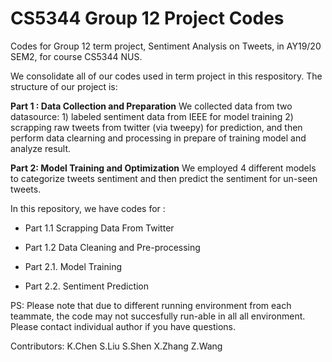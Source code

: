 # CS5344 Group 12 Project Codes
Codes for Group 12 term project, Sentiment Analysis on Tweets, in AY19/20 SEM2, for course CS5344 NUS.

We consolidate all of our codes used in term project in this respository. The structure of our project is:


**Part 1 : Data Collection and Preparation**
We collected data from two datasource: 1) labeled sentiment data from IEEE for model training 2) scrapping raw tweets from twitter (via tweepy) for prediction, and then perform data clearning and processing in prepare of training model and analyze result. 

**Part 2: Model Training and Optimization**
We employed 4 different models to categorize tweets sentiment and then predict the sentiment for un-seen tweets.

In this repository, we have codes for :
- Part 1.1 Scrapping Data From Twitter
- Part 1.2 Data Cleaning and Pre-processing

- Part 2.1. Model Training
- Part 2.2. Sentiment Prediction

PS: Please note that due to different running environment from each teammate, the code may not succesfully run-able in all all environment. Please contact individual author if you have questions. 

Contributors:
K.Chen
S.Liu
S.Shen
X.Zhang
Z.Wang
